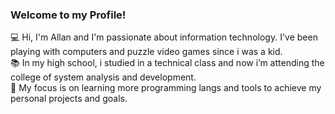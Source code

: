### Welcome to my Profile!
💻 Hi, I'm Allan and I'm passionate about information technology. I've been playing with computers and puzzle video games since i was a kid.<br/>
📚 In my high school, i studied in a technical class and now i’m attending the college of system analysis and development.<br/>
🔭 My focus is on learning more programming langs and tools to achieve my personal projects and goals.

<!--🔭 My focus are in learning more programming langs and tools to 
**Ollem2000/ollem2000** is a ✨ _special_ ✨ repository because its `README.md` (this file) appears on your GitHub profile.

Here are some ideas to get you started:

- 🔭 I’m currently working on ...
- 🌱 I’m currently learning ...
- 👯 I’m looking to collaborate on ...
- 🤔 I’m looking for help with ...
- 💬 Ask me about ...
- 📫 How to reach me: ...
- 😄 Pronouns: ...
- ⚡ Fun fact: ...
-->
